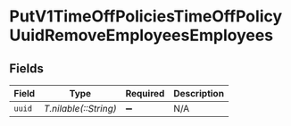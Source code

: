 # PutV1TimeOffPoliciesTimeOffPolicyUuidRemoveEmployeesEmployees


## Fields

| Field                 | Type                  | Required              | Description           |
| --------------------- | --------------------- | --------------------- | --------------------- |
| `uuid`                | *T.nilable(::String)* | :heavy_minus_sign:    | N/A                   |
